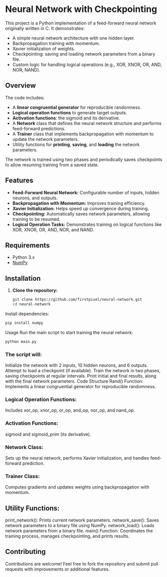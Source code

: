 # Neural Network with Checkpointing

This project is a Python implementation of a feed-forward neural network originally written in C. It demonstrates:

- A simple neural network architecture with one hidden layer.
- Backpropagation training with momentum.
- Xavier initialization of weights.
- Checkpointing: saving and loading network parameters from a binary file.
- Custom logic for handling logical operations (e.g., XOR, XNOR, OR, AND, NOR, NAND).

## Overview

The code includes:

- A **linear congruential generator** for reproducible randomness.
- **Logical operation functions** to generate target outputs.
- **Activation functions**: the sigmoid and its derivative.
- A **Network** class that defines the neural network structure and performs feed-forward predictions.
- A **Trainer** class that implements backpropagation with momentum to update the network parameters.
- Utility functions for **printing**, **saving**, and **loading** the network parameters.

The network is trained using two phases and periodically saves checkpoints to allow resuming training from a saved state.

## Features

- **Feed-Forward Neural Network:** Configurable number of inputs, hidden neurons, and outputs.
- **Backpropagation with Momentum:** Improves training efficiency.
- **Xavier Initialization:** Helps speed up convergence during training.
- **Checkpointing:** Automatically saves network parameters, allowing training to be resumed.
- **Logical Operation Tasks:** Demonstrates training on logical functions like XOR, XNOR, OR, AND, NOR, and NAND.

## Requirements

- Python 3.x
- [NumPy](https://numpy.org/)

## Installation

1. **Clone the repository:**

   ```bash
   git clone https://github.com/firstpixel/neural-network.git
   cd neural-network
    ```
Install dependencies:

 ```bash
pip install numpy
 ```
Usage
Run the main script to start training the neural network:

 ```bash
python main.py
 ```
### The script will:

Initialize the network with 2 inputs, 10 hidden neurons, and 6 outputs.
Attempt to load a checkpoint (if available).
Train the network in two phases, saving checkpoints at regular intervals.
Print initial and final results, along with the final network parameters.
Code Structure
Rand() Function:
Implements a linear congruential generator for reproducible randomness.

### Logical Operation Functions:
Includes xor_op, xnor_op, or_op, and_op, nor_op, and nand_op.

### Activation Functions:
sigmoid and sigmoid_prim (its derivative).

### Network Class:
Sets up the neural network, performs Xavier initialization, and handles feed-forward prediction.

### Trainer Class:
Computes gradients and updates weights using backpropagation with momentum.

## Utility Functions:

print_network(): Prints current network parameters.
network_save(): Saves network parameters to a binary file using NumPy.
network_load(): Loads network parameters from a binary file.
main() Function:
Coordinates the training process, manages checkpointing, and prints results.


## Contributing
Contributions are welcome! Feel free to fork the repository and submit pull requests with improvements or additional features.
